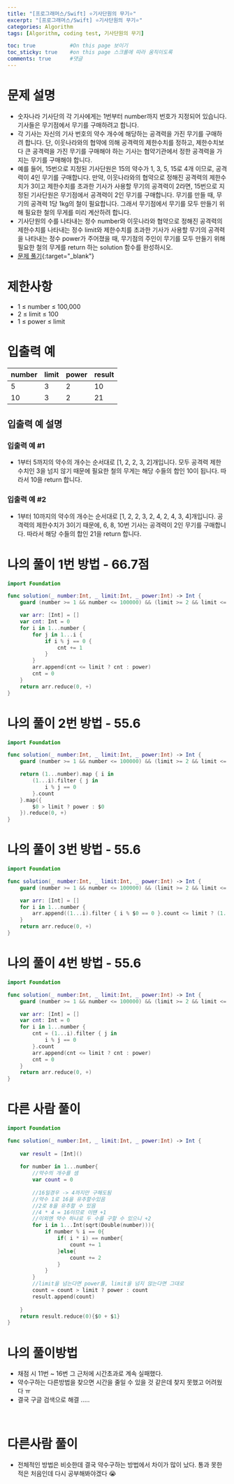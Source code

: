 ```yaml
---
title: "[프로그래머스/Swift] ⭐️기사단원의 무기⭐️"
excerpt: "[프로그래머스/Swift] ⭐️기사단원의 무기⭐️"
categories: Algorithm
tags: [Algorithm, coding test, 기사단원의 무기]

toc: true           #On this page 보이기 
toc_sticky: true    #on this page 스크롤에 따라 움직이도록 
comments: true      #댓글
---
```

# 문제 설명 
- 숫자나라 기사단의 각 기사에게는 1번부터 number까지 번호가 지정되어 있습니다. 기사들은 무기점에서 무기를 구매하려고 합니다.
- 각 기사는 자신의 기사 번호의 약수 개수에 해당하는 공격력을 가진 무기를 구매하려 합니다. 단, 이웃나라와의 협약에 의해 공격력의 제한수치를 정하고, 제한수치보다 큰 공격력을 가진 무기를 구매해야 하는 기사는 협약기관에서 정한 공격력을 가지는 무기를 구매해야 합니다.
- 예를 들어, 15번으로 지정된 기사단원은 15의 약수가 1, 3, 5, 15로 4개 이므로, 공격력이 4인 무기를 구매합니다. 만약, 이웃나라와의 협약으로 정해진 공격력의 제한수치가 3이고 제한수치를 초과한 기사가 사용할 무기의 공격력이 2라면, 15번으로 지정된 기사단원은 무기점에서 공격력이 2인 무기를 구매합니다. 무기를 만들 때, 무기의 공격력 1당 1kg의 철이 필요합니다. 그래서 무기점에서 무기를 모두 만들기 위해 필요한 철의 무게를 미리 계산하려 합니다.
- 기사단원의 수를 나타내는 정수 number와 이웃나라와 협약으로 정해진 공격력의 제한수치를 나타내는 정수 limit와 제한수치를 초과한 기사가 사용할 무기의 공격력을 나타내는 정수 power가 주어졌을 때, 무기점의 주인이 무기를 모두 만들기 위해 필요한 철의 무게를 return 하는 solution 함수를 완성하시오.
- [문제 풀기](https://school.programmers.co.kr/learn/courses/30/lessons/136798){:target="_blank"} 

# 제한사항
- 1 ≤ number ≤ 100,000
- 2 ≤ limit ≤ 100
- 1 ≤ power ≤ limit

# 입출력 예

|number|limit|power|result|
|---|---|---|---|
|5|3|2|10|
|10|3|2|21|

## 입출력 예 설명
### 입출력 예 #1
- 1부터 5까지의 약수의 개수는 순서대로 [1, 2, 2, 3, 2]개입니다. 모두 공격력 제한 수치인 3을 넘지 않기 때문에 필요한 철의 무게는 해당 수들의 합인 10이 됩니다. 따라서 10을 return 합니다.

### 입출력 예 #2
- 1부터 10까지의 약수의 개수는 순서대로 [1, 2, 2, 3, 2, 4, 2, 4, 3, 4]개입니다. 공격력의 제한수치가 3이기 때문에, 6, 8, 10번 기사는 공격력이 2인 무기를 구매합니다. 따라서 해당 수들의 합인 21을 return 합니다.

# 나의 풀이 1번 방법 - 66.7점  
```swift 
import Foundation

func solution(_ number:Int, _ limit:Int, _ power:Int) -> Int {
    guard (number >= 1 && number <= 100000) && (limit >= 2 && limit <= 100) && (power >= 1 && power <= limit) else { return 0 }

    var arr: [Int] = []
    var cnt: Int = 0
    for i in 1...number {
        for j in 1...i {
            if i % j == 0 {
                cnt += 1
            }
        }
        arr.append(cnt <= limit ? cnt : power)
        cnt = 0
    }
    return arr.reduce(0, +)
}
``` 

# 나의 풀이 2번 방법 - 55.6
```swift 
import Foundation

func solution(_ number:Int, _ limit:Int, _ power:Int) -> Int {
    guard (number >= 1 && number <= 100000) && (limit >= 2 && limit <= 100) && (power >= 1 && power <= limit) else { return 0 }

    return (1...number).map { i in
        (1...i).filter { j in
            i % j == 0
        }.count
    }.map({
        $0 > limit ? power : $0
    }).reduce(0, +)
}
``` 

# 나의 풀이 3번 방법 - 55.6
```swift 
import Foundation

func solution(_ number:Int, _ limit:Int, _ power:Int) -> Int {
    guard (number >= 1 && number <= 100000) && (limit >= 2 && limit <= 100) && (power >= 1 && power <= limit) else { return 0 }

    var arr: [Int] = []
    for i in 1...number {
        arr.append((1...i).filter { i % $0 == 0 }.count <= limit ? (1...i).filter { i % $0 == 0 }.count : power)
    }
    return arr.reduce(0, +)
}
``` 

# 나의 풀이 4번 방법 - 55.6
```swift 
import Foundation

func solution(_ number:Int, _ limit:Int, _ power:Int) -> Int {
    guard (number >= 1 && number <= 100000) && (limit >= 2 && limit <= 100) && (power >= 1 && power <= limit) else { return 0 }

    var arr: [Int] = []
    var cnt: Int = 0
    for i in 1...number {
        cnt = (1...i).filter { j in
            i % j == 0
        }.count
        arr.append(cnt <= limit ? cnt : power)
        cnt = 0
    }
    return arr.reduce(0, +)
}
``` 

# 다른 사람 풀이 
```swift 
import Foundation

func solution(_ number:Int, _ limit:Int, _ power:Int) -> Int {
    
    var result = [Int]()
    
    for number in 1...number{
        //약수의 개수를 셈
        var count = 0
        
        //16일경우 -> 4까지만 구해도됨
        //약수 1로 16을 유추할수있음
        //2로 8을 유추할 수 있음
        //4 * 4 = 16이므로 이땐 +1
        //이외엔 약수 하나로 두 수를 구할 수 있으니 +2
        for i in 1...Int(sqrt(Double(number))){
            if number % i == 0{
                if( i * i) == number{
                    count += 1
                }else{
                    count += 2
                }
            }
        }
        //limit을 넘는다면 power를, limit을 넘지 않는다면 그대로
        count = count > limit ? power : count
        result.append(count)
        
    }
    return result.reduce(0){$0 + $1}
}
``` 

# 나의 풀이방법 
- 채점 시 11번 ~ 16번 그 근처에 시간초과로 계속 실패했다. 
- 약수구하는 다른방법을 찾으면 시간을 줄일 수 있을 것 같은데 찾지 못했고 어려웠다 ㅠ 
- 결국 구글 검색으로 해결 ..... 

<br>

# 다른사람 풀이 
- 전체적인 방법은 비슷한데 결국 약수구하는 방법에서 차이가 많이 났다. 통과 못한적은 처음인데 다시 공부해봐야겠다 😭